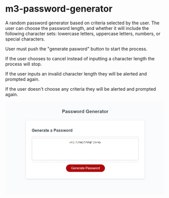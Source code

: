 # m3-password-generator
A random password generator based on criteria selected by the user. The user can choose the password length, and whether it will include the following character sets: lowercase letters, uppercase letters, numbers, or special characters.

User must push the "generate pasword" button to start the process.

If the user chooses to cancel instead of inputting a character length the process will stop.

If the user inputs an invalid character length they will be alerted and prompted again.

If the user doesn't choose any criteria they will be alerted and prompted again.

![Project Screenshot](./assets/images/app-screenshot-for-readme.jpg)

